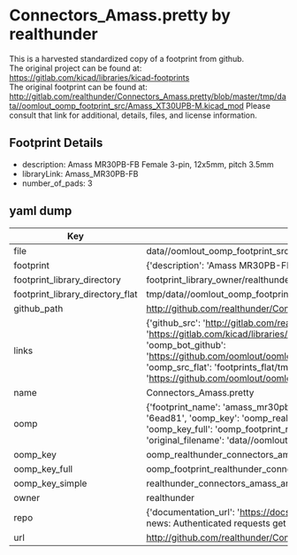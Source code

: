 # Connectors_Amass.pretty by realthunder  
This is a harvested standardized copy of a footprint from github.  
The original project can be found at:  
https://gitlab.com/kicad/libraries/kicad-footprints  
The original footprint can be found at:
http://gitlab.com/realthunder/Connectors_Amass.pretty/blob/master/tmp/data//oomlout_oomp_footprint_src/Amass_XT30UPB-M.kicad_mod
Please consult that link for additional, details, files, and license information.  
## Footprint Details
* description: Amass MR30PB-FB Female 3-pin, 12x5mm, pitch 3.5mm   
* libraryLink: Amass_MR30PB-FB  
* number_of_pads: 3  
## yaml dump  
| Key | Value |  
| --- | --- |  
| file | data//oomlout_oomp_footprint_src/Connectors_Amass.pretty/Amass_MR30PB-FB.kicad_mod |  
| footprint | {'description': 'Amass MR30PB-FB Female 3-pin, 12x5mm, pitch 3.5mm ', 'libraryLink': 'Amass_MR30PB-FB', 'number_of_pads': 3} |  
| footprint_library_directory | footprint_library_owner/realthunder_Connectors_Amass.pretty |  
| footprint_library_directory_flat | tmp/data//oomlout_oomp_footprint_src/footprints_flat/realthunder_connectors_amass_amass_mr30pb_fb/working |  
| github_path | http://github.com/realthunder/Connectors_Amass.pretty/blob/master/tmp/data//oomlout_oomp_footprint_src/Amass_MR30PB-FB.kicad_mod |  
| links | {'github_src': 'http://gitlab.com/realthunder/Connectors_Amass.pretty/blob/master/tmp/data//oomlout_oomp_footprint_src/Amass_XT30UPB-M.kicad_mod', 'github_src_repo': 'https://gitlab.com/kicad/libraries/kicad-footprints', 'oomp_bot': 'tmp/data//oomlout_oomp_footprint_src/footprints/realthunder_connectors_amass_amass_mr30pb_fb/working', 'oomp_bot_github': 'https://github.com/oomlout/oomlout_oomp_footprint_bot/tree/main/tmp/data//oomlout_oomp_footprint_src/footprints/realthunder_connectors_amass_amass_mr30pb_fb/working', 'oomp_src_flat': 'footprints_flat/tmp/data//oomlout_oomp_footprint_src/footprints_flat/realthunder_connectors_amass_amass_mr30pb_fb/working', 'oomp_src_flat_github': 'https://github.com/oomlout/oomlout_oomp_footprint_src/tree/main/tmp/data//oomlout_oomp_footprint_src/footprints_flat/realthunder_connectors_amass_amass_mr30pb_fb/working'} |  
| name | Connectors_Amass.pretty |  
| oomp | {'footprint_name': 'amass_mr30pb_fb', 'library_name': 'connectors_amass', 'md5': '6ead81fa4d86b5095a27af6eb8a9653d', 'md5_10': '6ead81fa4d', 'md5_5': '6ead8', 'md5_6': '6ead81', 'oomp_key': 'oomp_realthunder_connectors_amass_amass_mr30pb_fb', 'oomp_key_extra': 'oomp_footprint_realthunder_connectors_amass_amass_mr30pb_fb', 'oomp_key_full': 'oomp_footprint_realthunder_connectors_amass_amass_mr30pb_fb_6ead81', 'oomp_key_simple': 'realthunder_connectors_amass_amass_mr30pb_fb', 'original_filename': 'data//oomlout_oomp_footprint_src/Connectors_Amass.pretty/Amass_MR30PB-FB.kicad_mod', 'owner_name': 'realthunder'} |  
| oomp_key | oomp_realthunder_connectors_amass_amass_mr30pb_fb |  
| oomp_key_full | oomp_footprint_realthunder_connectors_amass_amass_mr30pb_fb |  
| oomp_key_simple | realthunder_connectors_amass_amass_mr30pb_fb |  
| owner | realthunder |  
| repo | {'documentation_url': 'https://docs.github.com/rest/overview/resources-in-the-rest-api#rate-limiting', 'message': "API rate limit exceeded for 84.66.142.224. (But here's the good news: Authenticated requests get a higher rate limit. Check out the documentation for more details.)"} |  
| url | http://github.com/realthunder/Connectors_Amass.pretty |  

